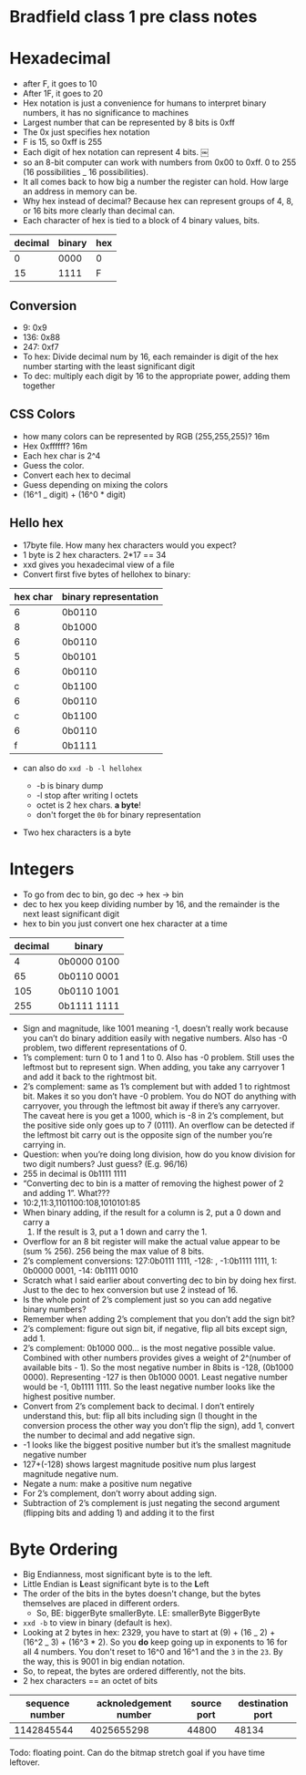 # Bradfield class 1 pre class notes

# Hexadecimal

- after F, it goes to 10
- After 1F, it goes to 20
- Hex notation is just a convenience for humans to interpret binary numbers, it has no significance to machines
- Largest number that can be represented by 8 bits is 0xff
- The 0x just specifies hex notation
- F is 15, so 0xff is 255
- Each digit of hex notation can represent 4 bits.
  ￼
- so an 8-bit computer can work with numbers from 0x00 to 0xff. 0 to 255 (16 possibilities \_ 16 possibilities).
- It all comes back to how big a number the register can hold. How large an address in memory can be.
- Why hex instead of decimal? Because hex can represent groups of 4, 8, or 16 bits more clearly than decimal can.
- Each character of hex is tied to a block of 4 binary values, bits.

| decimal | binary | hex |
| ------- | ------ | --- |
| 0       | 0000   | 0   |
| 15      | 1111   | F   |

## Conversion

- 9: 0x9
- 136: 0x88
- 247: 0xf7
- To hex: Divide decimal num by 16, each remainder is digit of the hex number starting with the least significant digit
- To dec: multiply each digit by 16 to the appropriate power, adding them together

## CSS Colors

- how many colors can be represented by RGB (255,255,255)? 16m
- Hex 0xffffff? 16m
- Each hex char is 2^4
- Guess the color.
- Convert each hex to decimal
- Guess depending on mixing the colors
- (16^1 \_ digit) + (16^0 \* digit)

## Hello hex

- 17byte file. How many hex characters would you expect?
- 1 byte is 2 hex characters. 2\*17 == 34
- xxd gives you hexadecimal view of a file
- Convert first five bytes of hellohex to binary:

| hex char | binary representation |
| -------- | --------------------- |
| 6        | 0b0110                |
| 8        | 0b1000                |
| 6        | 0b0110                |
| 5        | 0b0101                |
| 6        | 0b0110                |
| c        | 0b1100                |
| 6        | 0b0110                |
| c        | 0b1100                |
| 6        | 0b0110                |
| f        | 0b1111                |

- can also do `xxd -b -l hellohex`

  - -b is binary dump
  - -l stop after writing l octets
  - octet is 2 hex chars. **a byte**!
  - don't forget the `0b` for binary representation

- Two hex characters is a byte

# Integers

- To go from dec to bin, go dec -> hex -> bin
- dec to hex you keep dividing number by 16, and the remainder is the next least
  significant digit
- hex to bin you just convert one hex character at a time

| decimal | binary      |
| ------- | ----------- |
| 4       | 0b0000 0100 |
| 65      | 0b0110 0001 |
| 105     | 0b0110 1001 |
| 255     | 0b1111 1111 |

- Sign and magnitude, like 1001 meaning -1, doesn’t really work because you
  can’t do binary addition easily with negative numbers. Also has -0 problem,
  two different representations of 0.
- 1’s complement: turn 0 to 1 and 1 to 0. Also has -0 problem. Still uses the
  leftmost but to represent sign. When adding, you take any carryover 1 and add
  it back to the rightmost bit.
- 2’s complement: same as 1’s complement but with added 1 to rightmost bit.
  Makes it so you don’t have -0 problem. You do NOT do anything with carryover,
  you through the leftmost bit away if there’s any carryover. The caveat here is
  you get a 1000, which is -8 in 2’s complement, but the positive side only goes
  up to 7 (0111). An overflow can be detected if the leftmost bit carry out is
  the opposite sign of the number you’re carrying in.
- Question: when you’re doing long division, how do you know division for two
  digit numbers? Just guess? (E.g. 96/16)
- 255 in decimal is 0b1111 1111
- “Converting dec to bin is a matter of removing the highest power of 2 and
  adding 1”. What???
- 10:2,11:3,1101100:108,1010101:85
- When binary adding, if the result for a column is 2, put a 0 down and carry a
  1. If the result is 3, put a 1 down and carry the 1.
- Overflow for an 8 bit register will make the actual value appear to be (sum %
  256). 256 being the max value of 8 bits.
- 2’s complement conversions: 127:0b0111 1111, -128: , -1:0b1111 1111, 1: 0b0000
  0001, -14: 0b1111 0010
- Scratch what I said earlier about converting dec to bin by doing hex first.
  Just to the dec to hex conversion but use 2 instead of 16.
- Is the whole point of 2’s complement just so you can add negative binary
  numbers?
- Remember when adding 2’s complement that you don’t add the sign bit?
- 2’s complement: figure out sign bit, if negative, flip all bits except sign,
  add 1.
- 2’s complement: 0b1000 000… is the most negative possible value. Combined with
  other numbers provides gives a weight of 2^(number of available bits - 1). So
  the most negative number in 8bits is -128, (0b1000 0000). Representing -127 is
  then 0b1000 0001. Least negative number would be -1, 0b1111 1111. So the least
  negative number looks like the highest positive number.
- Convert from 2’s complement back to decimal. I don’t entirely understand this,
  but: flip all bits including sign (I thought in the conversion process the
  other way you don’t flip the sign), add 1, convert the number to decimal and
  add negative sign.
- -1 looks like the biggest positive number but it’s the smallest magnitude
  negative number
- 127+(-128) shows largest magnitude positive num plus largest magnitude
  negative num.
- Negate a num: make a positive num negative
- For 2’s complement, don’t worry about adding sign.
- Subtraction of 2’s complement is just negating the second argument (flipping
  bits and adding 1) and adding it to the first

# Byte Ordering

- Big Endianness, most significant byte is to the left.
- Little Endian is **L**east significant byte is to the **L**eft
- The order of the bits in the bytes doesn't change, but the bytes themselves
  are placed in different orders.
  - So, BE: biggerByte smallerByte. LE: smallerByte BiggerByte
- `xxd -b` to view in binary (default is hex).
- Looking at 2 bytes in hex: 2329, you have to start at (9) + (16 _ 2) + (16^2 _ 3) + (16^3 \* 2). So you **do** keep going up in exponents to 16 for all 4
  numbers. You don't reset to 16^0 and 16^1 and the `3` in the `23`. By the
  way, this is 9001 in big endian notation.
- So, to repeat, the bytes are ordered differently, not the bits.
- 2 hex characters == an octet of bits

| sequence number | acknoledgement number | source port | destination port |
| --------------- | --------------------- | ----------- | ---------------- |
| 1142845544      | 4025655298            | 44800       | 48134            |

Todo: floating point. Can do the bitmap stretch goal if you have time leftover.
